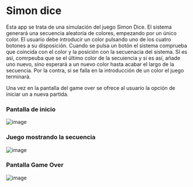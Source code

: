 # Simon dice

Esta app se trata de una simulación del juego Simon Dice. El sistema generará una secuencia aleatoria de colores, empezando por un único color. El usuario debe introducir un color pulsando uno de los cuatro botones a su disposición. Cuando se pulsa un botón el sistema comprueba que coincida con el color y la posición con la secuenacia del sistema. SI es así, comrpeuba que se el último color de la secuiencia y si es así, añade uno nuevo, sino esperará a un nuevo color hasta acabar el largo de la secuencia. Por la contra, si se falla en la introducción de un color el juego terminará.

Una vez en la pantalla del game over se ofrece al usuario la opción de iniciar un a nueva partida.

### Pantalla de inicio

![image](https://user-images.githubusercontent.com/91659331/204908865-3e434e55-83ed-4c1a-bb24-16933a3e83db.png)

### Juego mostrando la secuencia

![image](https://user-images.githubusercontent.com/91659331/204909320-6f809ee5-728f-47c7-b841-bd7d8d7dcecd.png)


### Pantalla Game Over

![image](https://user-images.githubusercontent.com/91659331/204909602-edaa4848-92f9-4a5f-9a77-310006fa8ba8.png)

